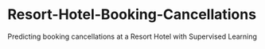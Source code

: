 # Resort-Hotel-Booking-Cancellations
Predicting booking cancellations at a Resort Hotel with Supervised Learning
